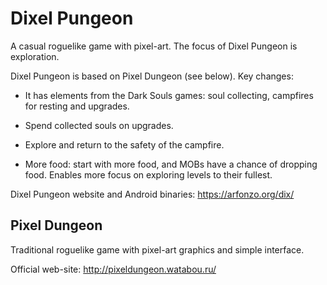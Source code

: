 Dixel Pungeon
=============
A casual roguelike game with pixel-art. The focus of Dixel Pungeon is exploration. 

Dixel Pungeon is based on Pixel Dungeon (see below). Key changes:

* It has elements from the Dark Souls games: soul collecting, campfires for resting and upgrades.

* Spend collected souls on upgrades.

* Explore and return to the safety of the campfire.

* More food: start with more food, and MOBs have a chance of dropping food. Enables more focus on exploring levels to their fullest.

Dixel Pungeon website and Android binaries: https://arfonzo.org/dix/


Pixel Dungeon
-------------
Traditional roguelike game with pixel-art graphics and simple interface.

Official web-site: 
http://pixeldungeon.watabou.ru/

